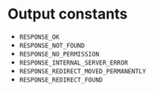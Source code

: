 # Output constants

* `RESPONSE_OK`
* `RESPONSE_NOT_FOUND`
* `RESPONSE_NO_PERMISSION`
* `RESPONSE_INTERNAL_SERVER_ERROR`
* `RESPONSE_REDIRECT_MOVED_PERMANENTLY`
* `RESPONSE_REDIRECT_FOUND`




